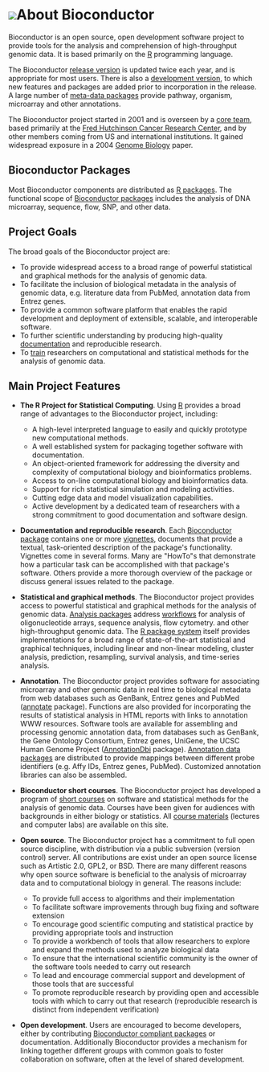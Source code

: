 # ![](/images/icons/magnifier.gif)About Bioconductor

Bioconductor is an open source, open development software project to
provide tools for the analysis and comprehension of high-throughput
genomic data.  It is based primarily on the
[R](http://www.r-project.org) programming language.

The Bioconductor [release version](/packages/release/bioc/) is updated
twice each year, and is appropriate for most users. There is also a
[development version](/packages/devel/bioc), to which new features and
packages are added prior to incorporation in the release. A large number
of [meta-data packages](/packages/release/data/annotation/) provide
pathway, organism, microarray and other annotations.

The Bioconductor project started in 2001 and is overseen by a [core
team](/about/core-team/), based primarily at the [Fred Hutchinson
Cancer Research Center](http://www.fhcrc.org), and by other members
coming from US and international institutions.  It gained widespread
exposure in a 2004 [Genome
Biology](http://genomebiology.com/content/pdf/gb-2004-5-10-r80.pdf)
paper.

## Bioconductor Packages

Most Bioconductor components are distributed as [R
packages](http://cran.r-project.org/doc/FAQ/R-FAQ.html#R-Add_002dOn-Packages).
The functional scope of [Bioconductor packages](/packages/release/bioc/)
includes the analysis of DNA microarray, sequence, flow, SNP, and other data.

## Project Goals

The broad goals of the Bioconductor project are:

* To provide widespread access to a broad range of powerful statistical
  and graphical methods for the analysis of genomic data.
* To facilitate the inclusion of biological metadata in the analysis of
  genomic data, e.g. literature data from PubMed, annotation data from
  Entrez genes.
* To provide a common software platform that enables the rapid development
  and deployment of extensible, scalable, and interoperable software.
* To further scientific understanding by producing high-quality
  [documentation](/help/package-vignettes/) and reproducible research.
* To [train](/help/course-materials/) researchers on computational and
  statistical methods for the analysis of genomic data.

## Main Project Features

* **The R Project for Statistical Computing**. Using
  [R](http://www.r-project.org) provides a broad range of advantages
  to the Bioconductor project, including:
  * A high-level interpreted language to easily and quickly prototype
    new computational methods.
  * A well established system for packaging together software with
    documentation.
  * An object-oriented framework for addressing the diversity and
    complexity of computational biology and bioinformatics problems.
  * Access to on-line computational biology and bioinformatics data.
  * Support for rich statistical simulation and modeling activities.
  * Cutting edge data and model visualization capabilities.
  * Active development by a dedicated team of researchers with a
    strong commitment to good documentation and software design.

* **Documentation and reproducible research**. Each [Bioconductor
  package](/packages/release/bioc/) contains one or more
  [vignettes](/help/package-vignettes/), documents that provide a
  textual, task-oriented description of the package's functionality.
  Vignettes come in several forms. Many are "HowTo"s that demonstrate
  how a particular task can be accomplished with that package's software.
  Others provide a more thorough overview of the package or discuss general
  issues related to the package.

* **Statistical and graphical methods**. The Bioconductor project
  provides access to powerful statistical and graphical methods for
  the analysis of genomic data.  [Analysis packages](/packages/release/bioc/)
  address [workflows](/help/workflows) for analysis of oligonucleotide
  arrays, sequence analysis, flow cytometry. and other
  high-throughput genomic data.  The [R package
  system](http://cran.r-project.org/doc/FAQ/R-FAQ.html#R-Add_002dOn-Packages)
  itself provides implementations for a broad range of
  state-of-the-art statistical and graphical techniques, including
  linear and non-linear modeling, cluster analysis, prediction,
  resampling, survival analysis, and time-series analysis.

* **Annotation**. The Bioconductor project provides software for
  associating microarray and other genomic data in real time to
  biological metadata from web databases such as GenBank, Entrez genes
  and PubMed ([annotate](/packages/release/bioc/html/annotate.html)
  package).  Functions are also provided for incorporating the results
  of statistical analysis in HTML reports with links to annotation WWW
  resources.  Software tools are available for assembling and
  processing genomic annotation data, from databases such as GenBank,
  the Gene Ontology Consortium, Entrez genes, UniGene, the UCSC Human
  Genome Project
  ([AnnotationDbi](/packages/release/bioc/html/AnnotationDbi.html)
  package).  [Annotation data packages](/packages/release/AnnotationData.html)
  are distributed to provide mappings between different probe
  identifiers (e.g. Affy IDs, Entrez genes, PubMed). Customized
  annotation libraries can also be assembled.

* **Bioconductor short courses**. The Bioconductor project has developed a
  program of [short courses](/help/course-materials/) on software and
  statistical methods for the analysis of genomic data. Courses have been
  given for audiences with backgrounds in either biology or statistics. All
  [course materials](/help/course-materials/) (lectures and computer labs)
  are available on this site.

* **Open source**. The Bioconductor project has a commitment to full
  open source discipline, with distribution via a public subversion
  (version control) server. All contributions are exist under an open
  source license such as Artistic 2.0, GPL2, or BSD. There are many
  different reasons why open source software is beneficial to the
  analysis of microarray data and to computational biology in
  general. The reasons include:
  * To provide full access to algorithms and their implementation
  * To facilitate software improvements through bug fixing and software
    extension
  * To encourage good scientific computing and statistical practice by
    providing appropriate tools and instruction
  * To provide a workbench of tools that allow researchers to explore and
    expand the methods used to analyze biological data
  * To ensure that the international scientific community is the owner of
    the software tools needed to carry out research
  * To lead and encourage commercial support and development of those tools
    that are successful
  * To promote reproducible research by providing open and accessible tools
    with which to carry out that research (reproducible research is distinct
    from independent verification)

* **Open development**. Users are encouraged to become developers, either
  by contributing
  [Bioconductor compliant packages](http://wiki.fhcrc.org/bioc/Package_Guidelines)
  or documentation. Additionally Bioconductor provides a mechanism for
  linking together different groups with common goals to foster
  collaboration on software, often at the level of shared development.
